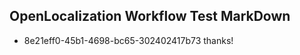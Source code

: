 ## OpenLocalization Workflow Test MarkDown
* 8e21eff0-45b1-4698-bc65-302402417b73 
thanks!<!--HONumber=Mar16_HO3-->

